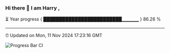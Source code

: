 ### Hi there 👋 I am Harry , 

⏳ Year progress { █████████████████████████▁▁▁▁▁ } 86.26 %

---

⏰ Updated on Mon, 11 Nov 2024 17:23:16 GMT

![Progress Bar CI](https://github.com/duykhang68/duykhang68/workflows/Progress%20Bar%20CI/badge.svg)
